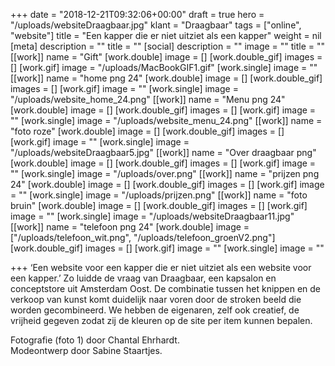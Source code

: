 +++
date = "2018-12-21T09:32:06+00:00"
draft = true
hero = "/uploads/websiteDraagbaar.jpg"
klant = "Draagbaar"
tags = ["online", "website"]
title = "Een kapper die er niet uitziet als een kapper"
weight = nil
[meta]
description = ""
title = ""
[social]
description = ""
image = ""
title = ""
[[work]]
name = "Gift"
[work.double]
image = []
[work.double_gif]
images = []
[work.gif]
image = "/uploads/MacBookGIF1.gif"
[work.single]
image = ""
[[work]]
name = "home png 24"
[work.double]
image = []
[work.double_gif]
images = []
[work.gif]
image = ""
[work.single]
image = "/uploads/website_home_24.png"
[[work]]
name = "Menu png 24"
[work.double]
image = []
[work.double_gif]
images = []
[work.gif]
image = ""
[work.single]
image = "/uploads/website_menu_24.png"
[[work]]
name = "foto roze"
[work.double]
image = []
[work.double_gif]
images = []
[work.gif]
image = ""
[work.single]
image = "/uploads/websiteDraagbaar5.jpg"
[[work]]
name = "Over draagbaar png"
[work.double]
image = []
[work.double_gif]
images = []
[work.gif]
image = ""
[work.single]
image = "/uploads/over.png"
[[work]]
name = "prijzen png 24"
[work.double]
image = []
[work.double_gif]
images = []
[work.gif]
image = ""
[work.single]
image = "/uploads/prijzen.png"
[[work]]
name = "foto bruin"
[work.double]
image = []
[work.double_gif]
images = []
[work.gif]
image = ""
[work.single]
image = "/uploads/websiteDraagbaar11.jpg"
[[work]]
name = "telefoon png 24"
[work.double]
image = ["/uploads/telefoon_wit.png", "/uploads/telefoon_groenV2.png"]
[work.double_gif]
images = []
[work.gif]
image = ""
[work.single]
image = ""

+++
‘Een website voor een kapper die er niet uitziet als een website voor een kapper.’ Zo luidde de vraag van Draagbaar, een kapsalon en conceptstore uit Amsterdam Oost. De combinatie tussen het knippen en de verkoop van kunst komt duidelijk naar voren door de stroken beeld die worden gecombineerd. We hebben de eigenaren, zelf ook creatief, de vrijheid gegeven zodat zij de kleuren op de site per item kunnen bepalen.

Fotografie (foto 1) door Chantal Ehrhardt.  
Modeontwerp door Sabine Staartjes.